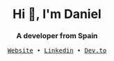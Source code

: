 <h1 align="center">Hi 👋, I'm Daniel</h1>
<h3 align="center">A developer from Spain</h3>

<div align='center'>
  <samp>
    <a href='http://danielcg.dev/'>Website</a> •
    <a href='https://www.linkedin.com/in/danielcarmonagilibert/'>Linkedin</a> •
    <a href='https://dev.to/danielcgilibert'>Dev.to</a>
  </samp>
</div>
